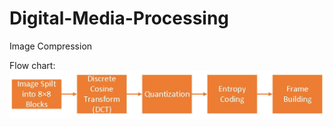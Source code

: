 # Digital-Media-Processing
Image Compression

Flow chart:
![Image](https://github.com/koakuma666/Digital-Media-Processing/blob/master/Flow%20chart.jpg)
